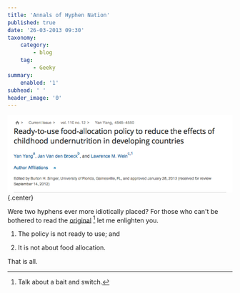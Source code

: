 ```yaml
---
title: 'Annals of Hyphen Nation'
published: true
date: '26-03-2013 09:30'
taxonomy:
    category:
        - blog
    tag:
        - Geeky
summary:
    enabled: '1'
subhead: ' '
header_image: '0'
---
```


![PNAS.png](PNAS.png){.center} 

Were two hyphens ever more idiotically placed? For those who can't be bothered to read the [original](http://www.pnas.org/content/110/12/4545.abstract.html?etoc) [^fn1] let me enlighten you.

[^fn1]: Talk about a bait and switch. 

  1. The policy is not ready to use; and

  2. It is not about food allocation.

That is all.